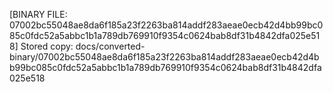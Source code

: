 [BINARY FILE: 07002bc55048ae8da6f185a23f2263ba814addf283aeae0ecb42d4bb99bc085c0fdc52a5abbc1b1a789db769910f9354c0624bab8df31b4842dfa025e518]
Stored copy: docs/converted-binary/07002bc55048ae8da6f185a23f2263ba814addf283aeae0ecb42d4bb99bc085c0fdc52a5abbc1b1a789db769910f9354c0624bab8df31b4842dfa025e518
